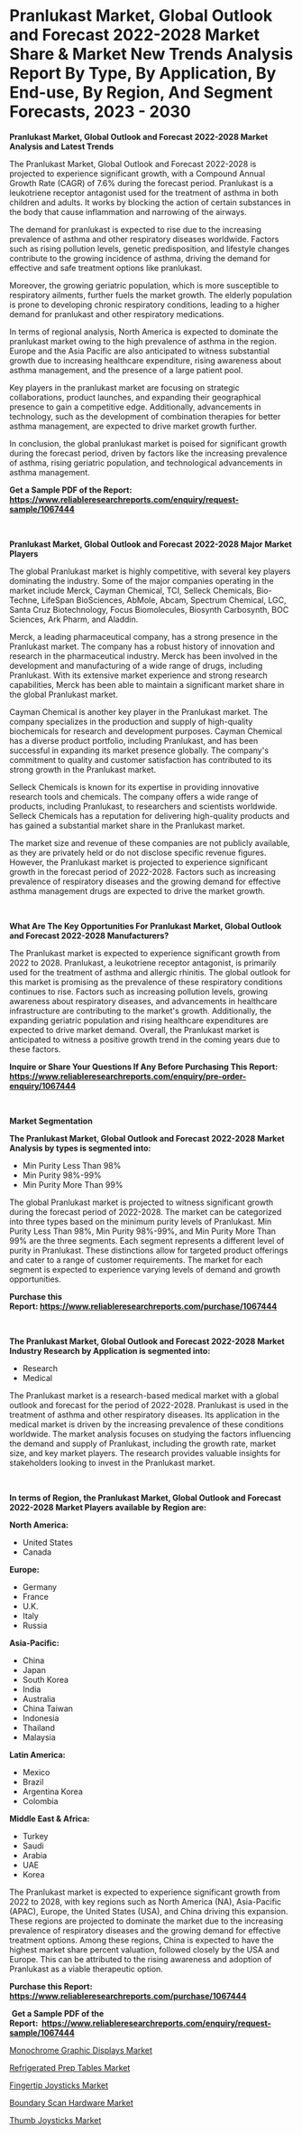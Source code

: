 <p><h1>Pranlukast Market, Global Outlook and Forecast 2022-2028 Market Share & Market New Trends Analysis Report By Type, By Application, By End-use, By Region, And Segment Forecasts, 2023 - 2030</h1></p><p><strong>Pranlukast Market, Global Outlook and Forecast 2022-2028 Market Analysis and Latest Trends</strong></p>
<p><p>The Pranlukast Market, Global Outlook and Forecast 2022-2028 is projected to experience significant growth, with a Compound Annual Growth Rate (CAGR) of 7.6% during the forecast period. Pranlukast is a leukotriene receptor antagonist used for the treatment of asthma in both children and adults. It works by blocking the action of certain substances in the body that cause inflammation and narrowing of the airways.</p><p>The demand for pranlukast is expected to rise due to the increasing prevalence of asthma and other respiratory diseases worldwide. Factors such as rising pollution levels, genetic predisposition, and lifestyle changes contribute to the growing incidence of asthma, driving the demand for effective and safe treatment options like pranlukast.</p><p>Moreover, the growing geriatric population, which is more susceptible to respiratory ailments, further fuels the market growth. The elderly population is prone to developing chronic respiratory conditions, leading to a higher demand for pranlukast and other respiratory medications.</p><p>In terms of regional analysis, North America is expected to dominate the pranlukast market owing to the high prevalence of asthma in the region. Europe and the Asia Pacific are also anticipated to witness substantial growth due to increasing healthcare expenditure, rising awareness about asthma management, and the presence of a large patient pool.</p><p>Key players in the pranlukast market are focusing on strategic collaborations, product launches, and expanding their geographical presence to gain a competitive edge. Additionally, advancements in technology, such as the development of combination therapies for better asthma management, are expected to drive market growth further.</p><p>In conclusion, the global pranlukast market is poised for significant growth during the forecast period, driven by factors like the increasing prevalence of asthma, rising geriatric population, and technological advancements in asthma management.</p></p>
<p><strong>Get a Sample PDF of the Report:&nbsp; <a href="https://www.reliableresearchreports.com/enquiry/request-sample/1067444">https://www.reliableresearchreports.com/enquiry/request-sample/1067444</a></strong></p>
<p>&nbsp;</p>
<p><strong>Pranlukast Market, Global Outlook and Forecast 2022-2028 Major Market Players</strong></p>
<p><p>The global Pranlukast market is highly competitive, with several key players dominating the industry. Some of the major companies operating in the market include Merck, Cayman Chemical, TCI, Selleck Chemicals, Bio-Techne, LifeSpan BioSciences, AbMole, Abcam, Spectrum Chemical, LGC, Santa Cruz Biotechnology, Focus Biomolecules, Biosynth Carbosynth, BOC Sciences, Ark Pharm, and Aladdin.</p><p>Merck, a leading pharmaceutical company, has a strong presence in the Pranlukast market. The company has a robust history of innovation and research in the pharmaceutical industry. Merck has been involved in the development and manufacturing of a wide range of drugs, including Pranlukast. With its extensive market experience and strong research capabilities, Merck has been able to maintain a significant market share in the global Pranlukast market.</p><p>Cayman Chemical is another key player in the Pranlukast market. The company specializes in the production and supply of high-quality biochemicals for research and development purposes. Cayman Chemical has a diverse product portfolio, including Pranlukast, and has been successful in expanding its market presence globally. The company's commitment to quality and customer satisfaction has contributed to its strong growth in the Pranlukast market.</p><p>Selleck Chemicals is known for its expertise in providing innovative research tools and chemicals. The company offers a wide range of products, including Pranlukast, to researchers and scientists worldwide. Selleck Chemicals has a reputation for delivering high-quality products and has gained a substantial market share in the Pranlukast market.</p><p>The market size and revenue of these companies are not publicly available, as they are privately held or do not disclose specific revenue figures. However, the Pranlukast market is projected to experience significant growth in the forecast period of 2022-2028. Factors such as increasing prevalence of respiratory diseases and the growing demand for effective asthma management drugs are expected to drive the market growth.</p></p>
<p>&nbsp;</p>
<p><strong>What Are The Key Opportunities For Pranlukast Market, Global Outlook and Forecast 2022-2028 Manufacturers?</strong></p>
<p><p>The Pranlukast market is expected to experience significant growth from 2022 to 2028. Pranlukast, a leukotriene receptor antagonist, is primarily used for the treatment of asthma and allergic rhinitis. The global outlook for this market is promising as the prevalence of these respiratory conditions continues to rise. Factors such as increasing pollution levels, growing awareness about respiratory diseases, and advancements in healthcare infrastructure are contributing to the market's growth. Additionally, the expanding geriatric population and rising healthcare expenditures are expected to drive market demand. Overall, the Pranlukast market is anticipated to witness a positive growth trend in the coming years due to these factors.</p></p>
<p><strong>Inquire or Share Your Questions If Any Before Purchasing This Report: <a href="https://www.reliableresearchreports.com/enquiry/pre-order-enquiry/1067444">https://www.reliableresearchreports.com/enquiry/pre-order-enquiry/1067444</a></strong></p>
<p>&nbsp;</p>
<p><strong>Market Segmentation</strong></p>
<p><strong>The Pranlukast Market, Global Outlook and Forecast 2022-2028 Market Analysis by types is segmented into:</strong></p>
<p><ul><li>Min Purity Less Than 98%</li><li>Min Purity 98%-99%</li><li>Min Purity More Than 99%</li></ul></p>
<p><p>The global Pranlukast market is projected to witness significant growth during the forecast period of 2022-2028. The market can be categorized into three types based on the minimum purity levels of Pranlukast. Min Purity Less Than 98%, Min Purity 98%-99%, and Min Purity More Than 99% are the three segments. Each segment represents a different level of purity in Pranlukast. These distinctions allow for targeted product offerings and cater to a range of customer requirements. The market for each segment is expected to experience varying levels of demand and growth opportunities.</p></p>
<p><strong>Purchase this Report:&nbsp;<a href="https://www.reliableresearchreports.com/purchase/1067444">https://www.reliableresearchreports.com/purchase/1067444</a></strong></p>
<p>&nbsp;</p>
<p><strong>The Pranlukast Market, Global Outlook and Forecast 2022-2028 Market Industry Research by Application is segmented into:</strong></p>
<p><ul><li>Research</li><li>Medical</li></ul></p>
<p><p>The Pranlukast market is a research-based medical market with a global outlook and forecast for the period of 2022-2028. Pranlukast is used in the treatment of asthma and other respiratory diseases. Its application in the medical market is driven by the increasing prevalence of these conditions worldwide. The market analysis focuses on studying the factors influencing the demand and supply of Pranlukast, including the growth rate, market size, and key market players. The research provides valuable insights for stakeholders looking to invest in the Pranlukast market.</p></p>
<p>&nbsp;</p>
<p><strong>In terms of Region, the Pranlukast Market, Global Outlook and Forecast 2022-2028 Market Players available by Region are:</strong></p>
<p>
    <p> <strong> North America: </strong>
        <ul>
            <li>United States</li>
            <li>Canada</li>
        </ul>
        </p> 
    <p> <strong> Europe: </strong>
        <ul>
            <li>Germany</li>
            <li>France</li>
            <li>U.K.</li>
            <li>Italy</li>
            <li>Russia</li>
        </ul>
        </p> 
    <p> <strong> Asia-Pacific: </strong>
        <ul>
            <li>China</li>
            <li>Japan</li>
            <li>South Korea</li>
            <li>India</li>
            <li>Australia</li>
            <li>China Taiwan</li>
            <li>Indonesia</li>
            <li>Thailand</li>
            <li>Malaysia</li>
        </ul>
        </p> 
    <p> <strong> Latin America: </strong>
        <ul>
            <li>Mexico</li>
            <li>Brazil</li>
            <li>Argentina Korea</li>
            <li>Colombia</li>
        </ul>
        </p> 
    <p> <strong> Middle East & Africa: </strong>
        <ul>
            <li>Turkey</li>
            <li>Saudi</li>
            <li>Arabia</li>
            <li>UAE</li>
            <li>Korea</li>
        </ul>
    </p>
    </p>
<p><p>The Pranlukast market is expected to experience significant growth from 2022 to 2028, with key regions such as North America (NA), Asia-Pacific (APAC), Europe, the United States (USA), and China driving this expansion. These regions are projected to dominate the market due to the increasing prevalence of respiratory diseases and the growing demand for effective treatment options. Among these regions, China is expected to have the highest market share percent valuation, followed closely by the USA and Europe. This can be attributed to the rising awareness and adoption of Pranlukast as a viable therapeutic option.</p></p>
<p><strong>Purchase this Report: <a href="https://www.reliableresearchreports.com/purchase/1067444">https://www.reliableresearchreports.com/purchase/1067444</a></strong></p>
<p>&nbsp;<strong>Get a Sample PDF of the Report:&nbsp;&nbsp;<a href="https://www.reliableresearchreports.com/enquiry/request-sample/1067444">https://www.reliableresearchreports.com/enquiry/request-sample/1067444</a></strong></p>
<p><strong></strong></p>
<p><p><a href="https://www.linkedin.com/pulse/monochrome-graphic-displays-market-insights-players-forecast-715qc/">Monochrome Graphic Displays Market</a></p><p><a href="https://medium.com/@mariad13206/refrigerated-prep-tables-market-size-growth-forecast-2023-2030-a162dc31e571">Refrigerated Prep Tables Market</a></p><p><a href="https://www.reportprime.com/fingertip-joysticks-r5566">Fingertip Joysticks Market</a></p><p><a href="https://www.linkedin.com/pulse/decoding-boundary-scan-hardware-market-deep-dive-latest-pqahc/">Boundary Scan Hardware Market</a></p><p><a href="https://www.reportprime.com/thumb-joysticks-r5564">Thumb Joysticks Market</a></p></p>